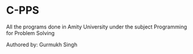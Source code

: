 # C-PPS
All the programs done in Amity University under the subject Programming for Problem Solving

Authored by: Gurmukh Singh
